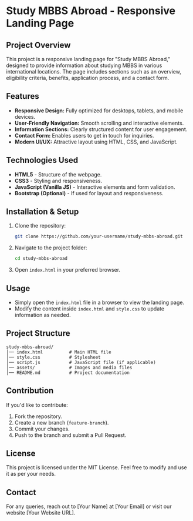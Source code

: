 # Study MBBS Abroad - Responsive Landing Page

## Project Overview
This project is a responsive landing page for "Study MBBS Abroad," designed to provide information about studying MBBS in various international locations. The page includes sections such as an overview, eligibility criteria, benefits, application process, and a contact form.

## Features
- **Responsive Design:** Fully optimized for desktops, tablets, and mobile devices.
- **User-Friendly Navigation:** Smooth scrolling and interactive elements.
- **Information Sections:** Clearly structured content for user engagement.
- **Contact Form:** Enables users to get in touch for inquiries.
- **Modern UI/UX:** Attractive layout using HTML, CSS, and JavaScript.

## Technologies Used
- **HTML5** - Structure of the webpage.
- **CSS3** - Styling and responsiveness.
- **JavaScript (Vanilla JS)** - Interactive elements and form validation.
- **Bootstrap (Optional)** - If used for layout and responsiveness.

## Installation & Setup
1. Clone the repository:
   ```sh
   git clone https://github.com/your-username/study-mbbs-abroad.git
   ```
2. Navigate to the project folder:
   ```sh
   cd study-mbbs-abroad
   ```
3. Open `index.html` in your preferred browser.

## Usage
- Simply open the `index.html` file in a browser to view the landing page.
- Modify the content inside `index.html` and `style.css` to update information as needed.

## Project Structure
```
study-mbbs-abroad/
│── index.html          # Main HTML file
│── style.css           # Stylesheet
│── script.js           # JavaScript file (if applicable)
│── assets/             # Images and media files
│── README.md           # Project documentation
```

## Contribution
If you'd like to contribute:
1. Fork the repository.
2. Create a new branch (`feature-branch`).
3. Commit your changes.
4. Push to the branch and submit a Pull Request.

## License
This project is licensed under the MIT License. Feel free to modify and use it as per your needs.

## Contact
For any queries, reach out to [Your Name] at [Your Email] or visit our website [Your Website URL].

